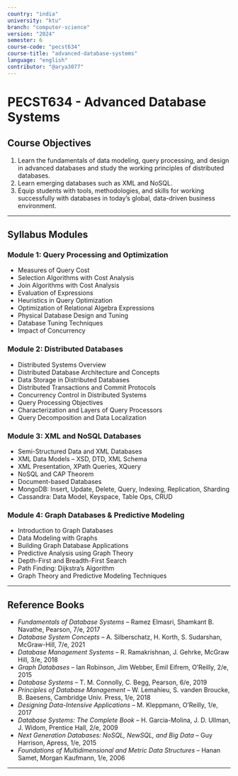 ```yaml
---
country: "india"
university: "ktu"
branch: "computer-science"
version: "2024"
semester: 6
course-code: "pecst634"
course-title: "advanced-database-systems"
language: "english"
contributor: "@arya3077"
---
```


# PECST634 - Advanced Database Systems

## Course Objectives

1. Learn the fundamentals of data modeling, query processing, and design in advanced databases and study the working principles of distributed databases.  
2. Learn emerging databases such as XML and NoSQL.  
3. Equip students with tools, methodologies, and skills for working successfully with databases in today’s global, data-driven business environment.

---

## Syllabus Modules

### Module 1: Query Processing and Optimization

- Measures of Query Cost  
- Selection Algorithms with Cost Analysis  
- Join Algorithms with Cost Analysis  
- Evaluation of Expressions  
- Heuristics in Query Optimization  
- Optimization of Relational Algebra Expressions  
- Physical Database Design and Tuning  
- Database Tuning Techniques  
- Impact of Concurrency

### Module 2: Distributed Databases

- Distributed Systems Overview  
- Distributed Database Architecture and Concepts  
- Data Storage in Distributed Databases  
- Distributed Transactions and Commit Protocols  
- Concurrency Control in Distributed Systems  
- Query Processing Objectives  
- Characterization and Layers of Query Processors  
- Query Decomposition and Data Localization

### Module 3: XML and NoSQL Databases

- Semi-Structured Data and XML Databases  
- XML Data Models – XSD, DTD, XML Schema  
- XML Presentation, XPath Queries, XQuery  
- NoSQL and CAP Theorem  
- Document-based Databases  
- MongoDB: Insert, Update, Delete, Query, Indexing, Replication, Sharding  
- Cassandra: Data Model, Keyspace, Table Ops, CRUD

### Module 4: Graph Databases & Predictive Modeling

- Introduction to Graph Databases  
- Data Modeling with Graphs  
- Building Graph Database Applications  
- Predictive Analysis using Graph Theory  
- Depth-First and Breadth-First Search  
- Path Finding: Dijkstra’s Algorithm  
- Graph Theory and Predictive Modeling Techniques

---

## Reference Books

- *Fundamentals of Database Systems* – Ramez Elmasri, Shamkant B. Navathe, Pearson, 7/e, 2017  
- *Database System Concepts* – A. Silberschatz, H. Korth, S. Sudarshan, McGraw-Hill, 7/e, 2021  
- *Database Management Systems* – R. Ramakrishnan, J. Gehrke, McGraw Hill, 3/e, 2018  
- *Graph Databases* – Ian Robinson, Jim Webber, Emil Eifrem, O’Reilly, 2/e, 2015  
- *Database Systems* – T. M. Connolly, C. Begg, Pearson, 6/e, 2019
- *Principles of Database Management* – W. Lemahieu, S. vanden Broucke, B. Baesens, Cambridge Univ. Press, 1/e, 2018  
- *Designing Data-Intensive Applications* – M. Kleppmann, O’Reilly, 1/e, 2017  
- *Database Systems: The Complete Book* – H. Garcia-Molina, J. D. Ullman, J. Widom, Prentice Hall, 2/e, 2009  
- *Next Generation Databases: NoSQL, NewSQL, and Big Data* – Guy Harrison, Apress, 1/e, 2015  
- *Foundations of Multidimensional and Metric Data Structures* – Hanan Samet, Morgan Kaufmann, 1/e, 2006

---
